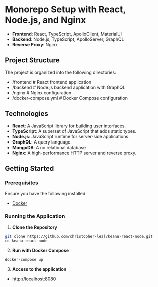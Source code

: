 # Monorepo Setup with React, Node.js, and Nginx

- **Frontend**: React, TypeScript, ApolloClient, MaterialUI 
- **Backend**: Node.js, TypeScript, ApolloServer, GraphQL
- **Reverse Proxy**: Nginx

## Project Structure

The project is organized into the following directories:

- /frontend # React frontend application
- /backend # Node.js backend application with GraphQL
- /nginx # Nginx configuration
- /docker-compose.yml # Docker Compose configuration

## Technologies

- **React**: A JavaScript library for building user interfaces.
- **TypeScript**: A superset of JavaScript that adds static types.
- **Node.js**: JavaScript runtime for server-side applications.
- **GraphQL**: A query language.
- **MongoDB**: A no relational database 
- **Nginx**: A high-performance HTTP server and reverse proxy.

## Getting Started

### Prerequisites

Ensure you have the following installed:

- [Docker](https://docs.docker.com/get-docker/)

### Running the Application

1. **Clone the Repository**

```bash
git clone https://github.com/christopher-leal/keanu-react-node.git
cd keanu-react-node
```

2. **Run with Docker Compose**
```bash
docker-compose up
```


3. **Access to the application**

- http://localhost:8080
   